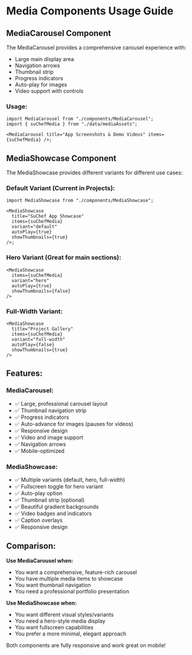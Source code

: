 # Media Components Usage Guide

## MediaCarousel Component

The MediaCarousel provides a comprehensive carousel experience with:

- Large main display area
- Navigation arrows
- Thumbnail strip
- Progress indicators
- Auto-play for images
- Video support with controls

### Usage:

```tsx
import MediaCarousel from "./components/MediaCarousel";
import { suChefMedia } from "./data/mediaAssets";

<MediaCarousel title="App Screenshots & Demo Videos" items={suChefMedia} />;
```

## MediaShowcase Component

The MediaShowcase provides different variants for different use cases:

### Default Variant (Current in Projects):

```tsx
import MediaShowcase from "./components/MediaShowcase";

<MediaShowcase
  title="SuChef App Showcase"
  items={suChefMedia}
  variant="default"
  autoPlay={true}
  showThumbnails={true}
/>;
```

### Hero Variant (Great for main sections):

```tsx
<MediaShowcase
  items={suChefMedia}
  variant="hero"
  autoPlay={true}
  showThumbnails={false}
/>
```

### Full-Width Variant:

```tsx
<MediaShowcase
  title="Project Gallery"
  items={suChefMedia}
  variant="full-width"
  autoPlay={false}
  showThumbnails={true}
/>
```

## Features:

### MediaCarousel:

- ✅ Large, professional carousel layout
- ✅ Thumbnail navigation strip
- ✅ Progress indicators
- ✅ Auto-advance for images (pauses for videos)
- ✅ Responsive design
- ✅ Video and image support
- ✅ Navigation arrows
- ✅ Mobile-optimized

### MediaShowcase:

- ✅ Multiple variants (default, hero, full-width)
- ✅ Fullscreen toggle for hero variant
- ✅ Auto-play option
- ✅ Thumbnail strip (optional)
- ✅ Beautiful gradient backgrounds
- ✅ Video badges and indicators
- ✅ Caption overlays
- ✅ Responsive design

## Comparison:

**Use MediaCarousel when:**

- You want a comprehensive, feature-rich carousel
- You have multiple media items to showcase
- You want thumbnail navigation
- You need a professional portfolio presentation

**Use MediaShowcase when:**

- You want different visual styles/variants
- You need a hero-style media display
- You want fullscreen capabilities
- You prefer a more minimal, elegant approach

Both components are fully responsive and work great on mobile!
